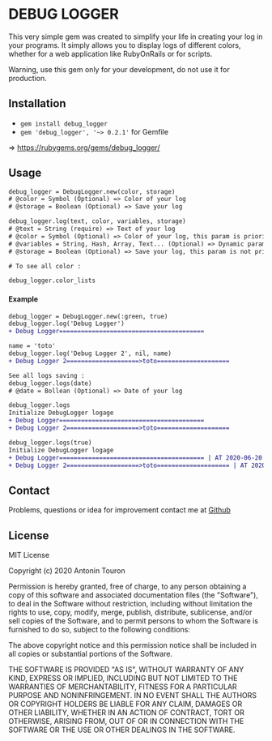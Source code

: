 # DEBUG LOGGER

This very simple gem was created to simplify your life in creating your log in your programs. It simply allows you to display logs of different colors, whether for a web application like RubyOnRails or for scripts.


Warning, use this gem only for your development, do not use it for production.

## Installation

* `gem install debug_logger`
* `gem 'debug_logger', '~> 0.2.1'` for Gemfile

=> https://rubygems.org/gems/debug_logger/

## Usage

```diff
debug_logger = DebugLogger.new(color, storage)
# @color = Symbol (Optional) => Color of your log
# @storage = Boolean (Optional) => Save your log

debug_logger.log(text, color, variables, storage)
# @text = String (require) => Text of your log
# @color = Symbol (Optional) => Color of your log, this param is priority to the colors chosen during instantiation
# @variables = String, Hash, Array, Text... (Optional) => Dynamic params of your log
# @storage = Boolean (Optional) => Save your log, this param is not priority to the storage chosen during instantiation

# To see all color :

debug_logger.color_lists
```

#### Example

```diff
debug_logger = DebugLogger.new(:green, true)
debug_logger.log('Debug Logger')
+ Debug Logger========================================

name = 'toto'
debug_logger.log('Debug Logger 2', nil, name)
+ Debug Logger 2====================>toto====================

See all logs saving :
debug_logger.logs(date)
# @date = Bollean (Optional) => Date of your log

debug_logger.logs
Initialize DebugLogger logage
+ Debug Logger========================================
+ Debug Logger 2====================>toto====================

debug_logger.logs(true)
Initialize DebugLogger logage
+ Debug Logger======================================== | AT 2020-06-20 21:37:18
+ Debug Logger 2====================>toto==================== | AT 2020-06-20 21:37:22
```

## Contact

Problems, questions or idea for improvement contact me at <a href="https://github.com/antonintouron" target="_blank">Github</a>

## License

MIT License

Copyright (c) 2020 Antonin Touron

Permission is hereby granted, free of charge, to any person obtaining a copy
of this software and associated documentation files (the "Software"), to deal
in the Software without restriction, including without limitation the rights
to use, copy, modify, merge, publish, distribute, sublicense, and/or sell
copies of the Software, and to permit persons to whom the Software is
furnished to do so, subject to the following conditions:

The above copyright notice and this permission notice shall be included in all
copies or substantial portions of the Software.

THE SOFTWARE IS PROVIDED "AS IS", WITHOUT WARRANTY OF ANY KIND, EXPRESS OR
IMPLIED, INCLUDING BUT NOT LIMITED TO THE WARRANTIES OF MERCHANTABILITY,
FITNESS FOR A PARTICULAR PURPOSE AND NONINFRINGEMENT. IN NO EVENT SHALL THE
AUTHORS OR COPYRIGHT HOLDERS BE LIABLE FOR ANY CLAIM, DAMAGES OR OTHER
LIABILITY, WHETHER IN AN ACTION OF CONTRACT, TORT OR OTHERWISE, ARISING FROM,
OUT OF OR IN CONNECTION WITH THE SOFTWARE OR THE USE OR OTHER DEALINGS IN THE
SOFTWARE.
